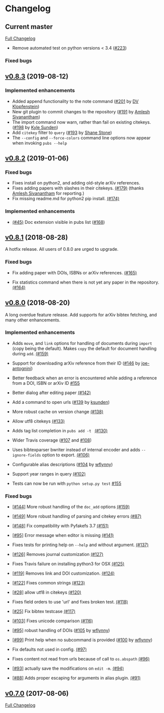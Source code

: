 # Changelog


## Current master

[Full Changelog](https://github.com/pubs/pubs/compare/v0.8.3...master)

- Remove automated test on python versions < 3.4 ([#223](https://github.com/pubs/pubs/pull/2223))

### Fixed bugs


## [v0.8.3](https://github.com/pubs/pubs/compare/v0.8.2...v0.8.3) (2019-08-12)

### Implemented enhancements

- Added append functionality to the note command ([#201](https://github.com/pubs/pubs/pull/201) by [DV Klopfenstein](http://github.com/dvklopfenstein))
- New git plugin to commit changes to the repository ([#191](https://github.com/pubs/pubs/pull/191) by [Amlesh Sivanantham](http://github.com/zamlz))
- The import command now warn, rather than fail on existing citekeys. ([#198](https://github.com/pubs/pubs/pull/198) by [Kyle Sunden](https://github.com/ksunden))
- Add `citekey` filter to `query` ([#193](https://github.com/pubs/pubs/pull/193) by [Shane Stone](https://github.com/shanewstone))
- The `--config` and `--force-colors` command line options now appear when invoking `pubs --help`

## [v0.8.2](https://github.com/pubs/pubs/compare/v0.8.1...v0.8.2) (2019-01-06)

### Fixed bugs

- Fixes install on python2, and adding old-style arXiv references.
- Fixes adding papers with slashes in their citekeys. [(#179)](https://github.com/pubs/pubs/pull/179) (thanks [Amlesh Sivanantham](https://github.com/zamlz) for reporting.)
- Fix missing readme.md for python2 pip install. [(#174)](https://github.com/pubs/pubs/pull/174)

### Implemented enhancements

- [(#45)](https://github.com/pubs/pubs/issues/45) Doc extension visible in pubs list ([#168](https://github.com/pubs/pubs/pull/168))


## [v0.8.1](https://github.com/pubs/pubs/compare/v0.8.0...v0.8.1) (2018-08-28)

A hotfix release. All users of 0.8.0 are urged to upgrade.

### Fixed bugs

- Fix adding paper with DOIs, ISBNs or arXiv references. [(#165)](https://github.com/pubs/pubs/pull/165)

- Fix statistics command when there is not yet any paper in the repository. [(#164)](https://github.com/pubs/pubs/pull/164)


## [v0.8.0](https://github.com/pubs/pubs/compare/v0.7.0...v0.8.0) (2018-08-20)

A long overdue feature release. Add supports for arXiv bibtex fetching, and many other enhancements.

### Implemented enhancements

- Adds `move`, and `link` options for handling of documents during `import` (copy being the default). Makes `copy` the default for document handling during `add`. [(#159)](https://github.com/pubs/pubs/pull/159)

- Support for downloading arXiv reference from their ID ([#146](https://github.com/pubs/pubs/issues/146) by [joe-antognini](https://github.com/joe-antognini))

- Better feedback when an error is encountered while adding a reference from a DOI, ISBN or arXiv ID [#155](https://github.com/pubs/pubs/issues/155)

- Better dialog after editing paper [(#142)](https://github.com/pubs/pubs/issues/142)

- Add a command to open urls ([#139](https://github.com/pubs/pubs/issues/139) by [ksunden](https://github.com/ksunden))

- More robust cache on version change [(#138)](https://github.com/pubs/pubs/issues/138)

- Allow utf8 citekeys [(#133)](https://github.com/pubs/pubs/issues/133)

- Adds tag list completion in `pubs add -t ` [(#130)](https://github.com/pubs/pubs/issues/130)

- Wider Travis coverage ([#107](https://github.com/pubs/pubs/issues/107) and [#108](https://github.com/pubs/pubs/issues/108))

- Uses bibtexparser bwriter instead of internal encoder and adds `--ignore-fields` option to export. [(#106)](https://github.com/pubs/pubs/issues/106)

- Configurable alias descriptions ([#104](https://github.com/pubs/pubs/issues/104) by [wflynny](https://github.com/wflynny))

- Support year ranges in query [(#102)](https://github.com/pubs/pubs/issues/102)

- Tests can now be run with `python setup.py test` [#155](https://github.com/pubs/pubs/issues/155)

### Fixed bugs

- [[#144]](https://github.com/pubs/pubs/issues/144) More robust handling of the `doc_add` options [(#159)](https://github.com/pubs/pubs/pull/159)

- [[#149]](https://github.com/pubs/pubs/issues/149) More robust handling of parsing and citekey errors [(#87)](https://github.com/pubs/pubs/pull/87)

- [[#148]](https://github.com/pubs/pubs/issues/148) Fix compatibility with Pyfakefs 3.7 [(#151)](https://github.com/pubs/pubs/pull/151)

- [[#95]](https://github.com/pubs/pubs/issues/95) Error message when editor is missing [(#141)](https://github.com/pubs/pubs/issues/141)

- Fixes tests for printing help on `--help` and without argument. [(#137)](https://github.com/pubs/pubs/issues/137)

- [[#126]](https://github.com/pubs/pubs/issues/126) Removes journal customization [(#127)](https://github.com/pubs/pubs/issues/127)

- Fixes Travis failure on installing python3 for OSX [(#125)](https://github.com/pubs/pubs/issues/125)

- [[#119]](https://github.com/pubs/pubs/issues/119) Removes link and DOI customization. [(#124)](https://github.com/pubs/pubs/issues/124)

- [[#122]](https://github.com/pubs/pubs/issues/122) Fixes common strings [(#123)](https://github.com/pubs/pubs/issues/123)

- [[#28]](https://github.com/pubs/pubs/issues/28) allow utf8 in citekeys [(#120)](https://github.com/pubs/pubs/issues/120)

- Fixes field orders to use 'url' and fixes broken test. [(#118)](https://github.com/pubs/pubs/issues/118)

- [[#25]](https://github.com/pubs/pubs/issues/25) Fix bibtex testcase [(#117)](https://github.com/pubs/pubs/issues/117)

- [[#103]](https://github.com/pubs/pubs/issues/103) Fixes unicode comparison [(#116)](https://github.com/pubs/pubs/issues/116)

- [[#95]](https://github.com/pubs/pubs/issues/95) robust handling of DOIs ([#105](https://github.com/pubs/pubs/issues/105) by [wflynny](https://github.com/wflynny))

- [[#99]](https://github.com/pubs/pubs/issues/99) Print help when no subcommand is provided ([#100](https://github.com/pubs/pubs/issues/100) by [wflynny](https://github.com/wflynny))

- Fix defaults not used in config. [(#97)](https://github.com/pubs/pubs/issues/97)

- Fixes content not read from urls because of call to `os.abspath` [(#96)](https://github.com/pubs/pubs/issues/96)

- [[#93]](https://github.com/pubs/pubs/issues/93) actually save the modifications on `edit -m`. [(#94)](https://github.com/pubs/pubs/issues/94)

- [[#88]](https://github.com/pubs/pubs/issues/88) Adds proper escaping for
arguments in alias plugin. [(#91)](https://github.com/pubs/pubs/issues/91)


## [v0.7.0](https://github.com/pubs/pubs/compare/v0.6.0...v0.7.0) (2017-08-06)

[Full Changelog](https://github.com/pubs/pubs/compare/v0.6.0...v0.7.0)
